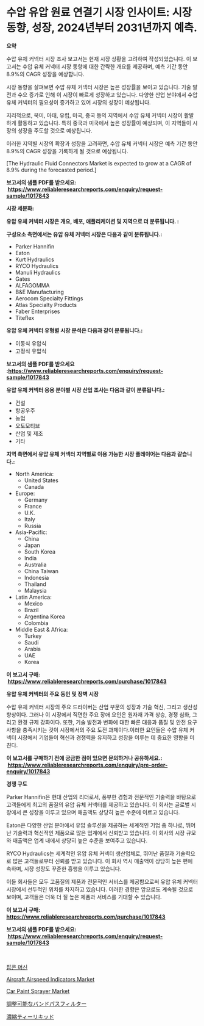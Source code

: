 <p><h1>수압 유압 원료 연결기 시장 인사이트: 시장 동향, 성장, 2024년부터 2031년까지 예측.</h1></p><p><strong>요약</strong></p>
<p><p>수압 유체 커넥터 시장 조사 보고서는 현재 시장 상황을 고려하여 작성되었습니다. 이 보고서는 수압 유체 커넥터 시장 동향에 대한 간략한 개요를 제공하며, 예측 기간 동안 8.9%의 CAGR 성장을 예상합니다.</p><p>시장 동향을 살펴보면 수압 유체 커넥터 시장은 높은 성장률을 보이고 있습니다. 기술 발전과 수요 증가로 인해 이 시장이 빠르게 성장하고 있습니다. 다양한 산업 분야에서 수압 유체 커넥터의 필요성이 증가하고 있어 시장의 성장이 예상됩니다.</p><p>지리적으로, 북미, 아태, 유럽, 미국, 중국 등의 지역에서 수압 유체 커넥터 시장이 활발하게 활동하고 있습니다. 특히 중국과 미국에서 높은 성장률이 예상되며, 이 지역들이 시장의 성장을 주도할 것으로 예상됩니다.</p><p>이러한 지역별 시장의 확장과 성장을 고려하면, 수압 유체 커넥터 시장은 예측 기간 동안 8.9%의 CAGR 성장을 기록하게 될 것으로 예상됩니다.</p><p>[The Hydraulic Fluid Connectors Market is expected to grow at a CAGR of 8.9% during the forecasted period.]</p></p>
<p><strong>보고서의 샘플 PDF를 받으세요: &nbsp;<a href="https://www.reliableresearchreports.com/enquiry/request-sample/1017843">https://www.reliableresearchreports.com/enquiry/request-sample/1017843</a></strong></p>
<p><strong>시장 세분화:</strong></p>
<p><strong> 유압 유체 커넥터 시장은 개요, 배포, 애플리케이션 및 지역으로 더 분류됩니다. :</strong></p>
<p><strong>구성요소 측면에서는 유압 유체 커넥터 시장은 다음과 같이 분류됩니다.:</strong></p>
<p><ul><li>Parker Hannifin</li><li>Eaton</li><li>Kurt Hydraulics</li><li>RYCO Hydraulics</li><li>Manuli Hydraulics</li><li>Gates</li><li>ALFAGOMMA</li><li>B&E Manufacturing</li><li>Aerocom Specialty Fittings</li><li>Atlas Specialty Products</li><li>Faber Enterprises</li><li>Titeflex</li></ul></p>
<p><strong> 유압 유체 커넥터 유형별 시장 분석은 다음과 같이 분류됩니다.:</strong></p>
<p><ul><li>이동식 유압식</li><li>고정식 유압식</li></ul></p>
<p><strong>보고서의 샘플 PDF를 받으세요 :<a href="https://www.reliableresearchreports.com/enquiry/request-sample/1017843">https://www.reliableresearchreports.com/enquiry/request-sample/1017843</a></strong></p>
<p><strong> 유압 유체 커넥터 응용 분야별 시장 산업 조사는 다음과 같이 분류됩니다.:</strong></p>
<p><ul><li>건설</li><li>항공우주</li><li>농업</li><li>오토모티브</li><li>산업 및 제조</li><li>기타</li></ul></p>
<p><strong>지역 측면에서 유압 유체 커넥터 지역별로 이용 가능한 시장 플레이어는 다음과 같습니다.:</strong></p>
<p><ul>
    <li>
        North America:
        <ul>
            <li>United States</li>
            <li>Canada</li>
        </ul>
    </li>
    <li>
        Europe:
        <ul>
            <li>Germany</li>
            <li>France</li>
            <li>U.K.</li>
            <li>Italy</li>
            <li>Russia</li>
        </ul>
    </li>
    <li>
        Asia-Pacific:
        <ul>
            <li>China</li>
            <li>Japan</li>
            <li>South Korea</li>
            <li>India</li>
            <li>Australia</li>
            <li>China Taiwan</li>
            <li>Indonesia</li>
            <li>Thailand</li>
            <li>Malaysia</li>
        </ul>
    </li>
    <li>
        Latin America:
        <ul>
            <li>Mexico</li>
            <li>Brazil</li>
            <li>Argentina Korea</li>
            <li>Colombia</li>
        </ul>
    </li>
    <li>
        Middle East & Africa:
        <ul>
            <li>Turkey</li>
            <li>Saudi</li>
            <li>Arabia</li>
            <li>UAE</li>
            <li>Korea</li>
        </ul>
    </li>
    </ul></p>
<p><strong>이 보고서 구매: &nbsp;<a href="https://www.reliableresearchreports.com/purchase/1017843">https://www.reliableresearchreports.com/purchase/1017843</a></strong></p>
<p><strong>유압 유체 커넥터의 주요 동인 및 장벽 시장</strong></p>
<p><p>수압 유체 커넥터 시장의 주요 드라이버는 산업 부문의 성장과 기술 혁신, 그리고 생산성 향상이다. 그러나 이 시장에서 직면한 주요 장애 요인은 원자재 가격 상승, 경쟁 심화, 그리고 환경 규제 강화이다. 또한, 기술 발전과 변화에 대한 빠른 대응과 품질 및 안전 요구 사항을 충족시키는 것이 시장에서의 주요 도전 과제이다.이러한 요인들은 수압 유체 커넥터 시장에서 기업들이 혁신과 경쟁력을 유지하고 성장을 이루는 데 중요한 영향을 미친다.</p></p>
<p><strong>이 보고서를 구매하기 전에 궁금한 점이 있으면 문의하거나 공유하세요.: &nbsp;<a href="https://www.reliableresearchreports.com/enquiry/pre-order-enquiry/1017843">https://www.reliableresearchreports.com/enquiry/pre-order-enquiry/1017843</a></strong></p>
<p><strong>경쟁 구도</strong></p>
<p><p>Parker Hannifin은 현대 산업의 리더로서, 풍부한 경험과 전문적인 기술력을 바탕으로 고객들에게 최고의 품질의 유압 유체 커넥터를 제공하고 있습니다. 이 회사는 글로벌 시장에서 큰 성장을 이루고 있으며 매출액도 상당히 높은 수준에 이르고 있습니다.</p><p>Eaton은 다양한 산업 분야에서 유압 솔루션을 제공하는 세계적인 기업 중 하나로, 뛰어난 기술력과 혁신적인 제품으로 많은 업계에서 신뢰받고 있습니다. 이 회사의 시장 규모와 매출액은 업계 내에서 상당히 높은 수준을 보여주고 있습니다.</p><p>RYCO Hydraulics는 세계적인 유압 유체 커넥터 생산업체로, 뛰어난 품질과 기술력으로 많은 고객들로부터 신뢰를 받고 있습니다. 이 회사 역시 매출액이 상당히 높은 편에 속하며, 시장 성장도 꾸준한 흥행을 이루고 있습니다.</p><p>이들 회사들은 모두 고품질의 제품과 전문적인 서비스를 제공함으로써 유압 유체 커넥터 시장에서 선두적인 위치를 차지하고 있습니다. 이러한 경향은 앞으로도 계속될 것으로 보이며, 고객들은 더욱 더 질 높은 제품과 서비스를 기대할 수 있습니다.</p></p>
<p><strong>이 보고서 구매: &nbsp; <a href="https://www.reliableresearchreports.com/purchase/1017843">https://www.reliableresearchreports.com/purchase/1017843</a></strong></p>
<p><strong>보고서의 샘플 PDF를 받으세요: &nbsp;<a href="https://www.reliableresearchreports.com/enquiry/request-sample/1017843">https://www.reliableresearchreports.com/enquiry/request-sample/1017843</a></strong><strong></strong></p>
<p>&nbsp;</p>
<p><p><a href="https://medium.com/@felipegrrady654556/%ED%8C%9D%EC%BD%98-%EA%B8%B0%EA%B3%84-%EC%8B%9C%EC%9E%A5-%EC%A0%90%EC%9C%A0%EC%9C%A8-%EB%B3%80%ED%99%94-%EB%B0%8F-%EC%8B%9C%EC%9E%A5-%EC%84%B1%EC%9E%A5-%EB%8F%99%ED%96%A5-2024%EB%85%84-2031%EB%85%84-92a94101f03b">팝콘 머신</a></p><p><a href="https://issuu.com/reportprime-2/docs/aircraft-airspeed-indicators-market-size-2030.pptx">Aircraft Airspeed Indicators Market</a></p><p><a href="https://issuu.com/reportprime-2/docs/car-paint-sprayer-market-size-2030.pptx">Car Paint Sprayer Market</a></p><p><a href="https://medium.com/@rodhoppe07/%E3%83%81%E3%83%A5%E3%83%BC%E3%83%8A%E3%83%96%E3%83%AB%E3%83%90%E3%83%B3%E3%83%89%E3%83%91%E3%82%B9%E3%83%95%E3%82%A3%E3%83%AB%E3%82%BF%E3%83%BC%E5%B8%82%E5%A0%B4-%E5%B8%82%E5%A0%B4%E3%82%B7%E3%82%A7%E3%82%A2-%E5%B8%82%E5%A0%B4%E3%83%88%E3%83%AC%E3%83%B3%E3%83%89-%E3%81%8A%E3%82%88%E3%81%B3%E5%B0%86%E6%9D%A5%E3%81%AE%E6%88%90%E9%95%B7%E3%82%92%E6%8E%A2%E3%82%8B-c3baeea1bc77">調整可能なバンドパスフィルター</a></p><p><a href="https://github.com/bevdtkn4419963/Market-Research-Report-List-1/blob/main/29473459228.md">濃縮ティーリキッド</a></p></p>